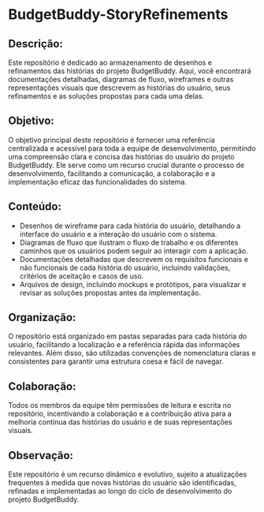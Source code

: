 # BudgetBuddy-StoryRefinements

## Descrição:
Este repositório é dedicado ao armazenamento de desenhos e refinamentos das histórias do projeto BudgetBuddy. Aqui, você encontrará documentações detalhadas, diagramas de fluxo, wireframes e outras representações visuais que descrevem as histórias do usuário, seus refinamentos e as soluções propostas para cada uma delas.

## Objetivo:
O objetivo principal deste repositório é fornecer uma referência centralizada e acessível para toda a equipe de desenvolvimento, permitindo uma compreensão clara e concisa das histórias do usuário do projeto BudgetBuddy. Ele serve como um recurso crucial durante o processo de desenvolvimento, facilitando a comunicação, a colaboração e a implementação eficaz das funcionalidades do sistema.

## Conteúdo:

* Desenhos de wireframe para cada história do usuário, detalhando a interface do usuário e a interação do usuário com o sistema.
* Diagramas de fluxo que ilustram o fluxo de trabalho e os diferentes caminhos que os usuários podem seguir ao interagir com a aplicação.
* Documentações detalhadas que descrevem os requisitos funcionais e não funcionais de cada história do usuário, incluindo validações, critérios de aceitação e casos de uso.
* Arquivos de design, incluindo mockups e protótipos, para visualizar e revisar as soluções propostas antes da implementação.
  
## Organização:
O repositório está organizado em pastas separadas para cada história do usuário, facilitando a localização e a referência rápida das informações relevantes. Além disso, são utilizadas convenções de nomenclatura claras e consistentes para garantir uma estrutura coesa e fácil de navegar.

## Colaboração:
Todos os membros da equipe têm permissões de leitura e escrita no repositório, incentivando a colaboração e a contribuição ativa para a melhoria contínua das histórias do usuário e de suas representações visuais.

## Observação:
Este repositório é um recurso dinâmico e evolutivo, sujeito a atualizações frequentes à medida que novas histórias do usuário são identificadas, refinadas e implementadas ao longo do ciclo de desenvolvimento do projeto BudgetBuddy.
